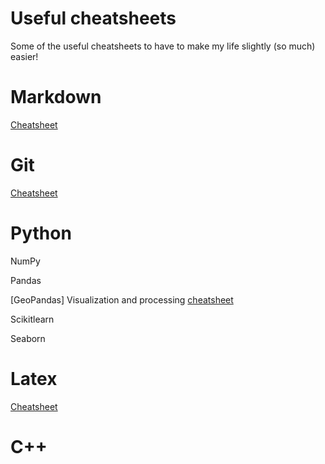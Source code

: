 # Useful cheatsheets
Some of the useful cheatsheets to have to make my life slightly (so much) easier! 

# Markdown
[Cheatsheet](https://guides.github.com/pdfs/markdown-cheatsheet-online.pdf)

# Git
[Cheatsheet](https://about.gitlab.com/images/press/git-cheat-sheet.pdf)

# Python 

NumPy 

Pandas 

[GeoPandas]
Visualization and processing [cheatsheet](https://github.com/prasunkgupta/python-cheat-sheets/blob/master/geopandas-shapely-geopy.ipynb)

Scikitlearn

Seaborn 

# Latex
[Cheatsheet](ftp://ftp.dante.de/tex-archive/info/latex-refsheet/LaTeX_RefSheet.pdf)

# C++

